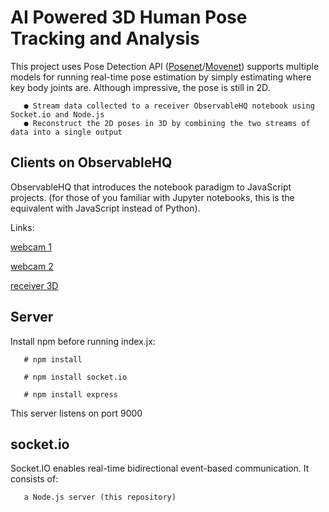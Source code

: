 # AI Powered 3D Human Pose Tracking and Analysis

This project uses Pose Detection API ([Posenet](https://blog.tensorflow.org/2018/05/real-time-human-pose-estimation-in.html)/[Movenet](https://blog.tensorflow.org/2021/05/next-generation-pose-detection-with-movenet-and-tensorflowjs.html)) supports multiple models for running real-time pose estimation by simply estimating where key body joints are. Although impressive, the pose is still in 2D.

       ● Stream data collected to a receiver ObservableHQ notebook using Socket.io and Node.js
       ● Reconstruct the 2D poses in 3D by combining the two streams of data into a single output
       
## Clients on ObservableHQ

ObservableHQ that introduces the notebook paradigm to JavaScript projects. (for those of you familiar with Jupyter notebooks, this is the equivalent with JavaScript instead of Python).

Links:

   [webcam 1](https://observablehq.com/@mt-cs/posenet-webcam-1)

   [webcam 2](https://observablehq.com/d/d2b73e086b4f386f)

   [receiver 3D](https://observablehq.com/d/74978e5d2497a671)
    





## Server



Install npm before running index.jx:

       # npm install
       
       # npm install socket.io
       
       # npm install express

This server listens on port 9000


## socket.io

Socket.IO enables real-time bidirectional event-based communication. It consists of:

       a Node.js server (this repository)



